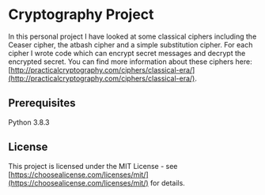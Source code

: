 # Cryptography Project
In this personal project I have looked at some classical ciphers including the Ceaser cipher, the atbash cipher and a simple substitution cipher. For each cipher I wrote code which can encrypt secret messages and decrypt the encrypted secret. You can find more information about these ciphers here: [http://practicalcryptography.com/ciphers/classical-era/](http://practicalcryptography.com/ciphers/classical-era/).

## Prerequisites

Python 3.8.3

## License

This project is licensed under the MIT License - see [https://choosealicense.com/licenses/mit/](https://choosealicense.com/licenses/mit/) for details.
